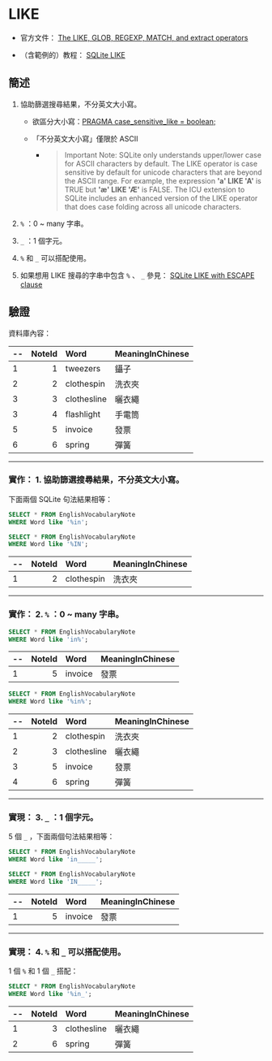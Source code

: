 # LIKE


* 官方文件： [The LIKE, GLOB, REGEXP, MATCH, and extract operators](https://www.sqlite.org/lang_expr.html?fbclid=IwAR1LQSNUDnQGVPVpT4m8CvxVAJWcn-2aV0er1DLWUe8B7grUXbYToChlLQk#like)

* （含範例的）教程： [SQLite LIKE](https://www.sqlitetutorial.net/sqlite-like)


## 簡述


1. 協助篩選搜尋結果，不分英文大小寫。

   * 欲區分大小寫：[PRAGMA case_sensitive_like = boolean;](https://www.sqlite.org/pragma.html#pragma_case_sensitive_like)

   * 「不分英文大小寫」僅限於 ASCII 

      * > Important Note: SQLite only understands upper/lower case for ASCII characters by default. The LIKE operator is case sensitive by default for unicode characters that are beyond the ASCII range. For example, the expression **'a' LIKE 'A'** is TRUE but **'æ' LIKE 'Æ'** is FALSE. The ICU extension to SQLite includes an enhanced version of the LIKE operator that does case folding across all unicode characters.

1. `%` ：0 ~ many 字串。

1. `_` ：1 個字元。

1. `%` 和 `_` 可以搭配使用。

1. 如果想用 LIKE 搜尋的字串中包含 `%` 、 `_` 參見： [SQLite LIKE with ESCAPE clause](https://www.sqlitetutorial.net/sqlite-like)


## 驗證


資料庫內容：


--|NoteId|Word|MeaningInChinese
--|------:|:-----------|:-------------
1 |1 |tweezers   |  鑷子
2 |2 |clothespin |	洗衣夾
3 |3 |clothesline|	曬衣繩
3 |4 |flashlight |	手電筒
5 |5 |invoice    |	發票
6 |6 |spring     |	彈簧

---

### 實作： 1. 協助篩選搜尋結果，不分英文大小寫。


下面兩個 SQLite 句法結果相等：

```sql
SELECT * FROM EnglishVocabularyNote
WHERE Word like '%in';
```

```sql
SELECT * FROM EnglishVocabularyNote
WHERE Word like '%IN';
```

--|NoteId|Word|MeaningInChinese
--|------:|:-----------|:-------------
1 |2 |clothespin |	洗衣夾

---

### 實作： 2. `%` ：0 ~ many 字串。


```sql
SELECT * FROM EnglishVocabularyNote
WHERE Word like 'in%';
```

--|NoteId|Word|MeaningInChinese
--|------:|:-----------|:-------------
1 |5 |invoice    |	發票


```sql
SELECT * FROM EnglishVocabularyNote
WHERE Word like '%in%';
```

--|NoteId|Word|MeaningInChinese
--|------:|:-----------|:-------------
1 |2 |clothespin |	洗衣夾
2 |3 |clothesline|	曬衣繩
3 |5 |invoice    |	發票
4 |6 |spring     |	彈簧

---

### 實現： 3. `_` ：1 個字元。

5 個 `_` ，下面兩個句法結果相等：

```sql
SELECT * FROM EnglishVocabularyNote
WHERE Word like 'in_____'; 
```

```sql
SELECT * FROM EnglishVocabularyNote
WHERE Word like 'IN_____';
```

--|NoteId|Word|MeaningInChinese
--|------:|:-----------|:-------------
1 |5 |invoice    |	發票

---

### 實現： 4. `%` 和 `_` 可以搭配使用。

1 個 `%` 和 1 個 `_` 搭配：

```sql
SELECT * FROM EnglishVocabularyNote
WHERE Word like '%in_';
```

--|NoteId|Word|MeaningInChinese
--|------:|:-----------|:-------------
1 |3 |clothesline|	曬衣繩
2 |6 |spring     |	彈簧